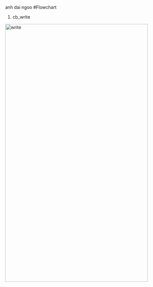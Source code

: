 

anh dai ngoo
#Flowchart
1. cb_write
<img width="456" height="822" alt="write" src="https://github.com/user-attachments/assets/395bb20b-d8ff-4e48-a8a8-aa754e4a715f" />
